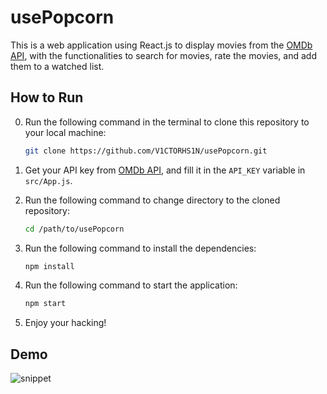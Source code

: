 # usePopcorn
This is a web application using React.js to display movies from the [OMDb API](https://www.omdbapi.com/), with the functionalities to search for movies, rate the movies, and add them to a watched list.

## How to Run
0. Run the following command in the terminal to clone this repository to your local machine:
    ```bash
    git clone https://github.com/V1CTORHS1N/usePopcorn.git
    ```

1. Get your API key from [OMDb API](https://www.omdbapi.com/), and fill it in the `API_KEY` variable in `src/App.js`.

2. Run the following command to change directory to the cloned repository:
    ```bash
    cd /path/to/usePopcorn
    ```

3. Run the following command to install the dependencies:
    ```bash
    npm install
    ```
4. Run the following command to start the application:
    ```bash
    npm start
    ```

5. Enjoy your hacking!


## Demo
![snippet](Web.gif)